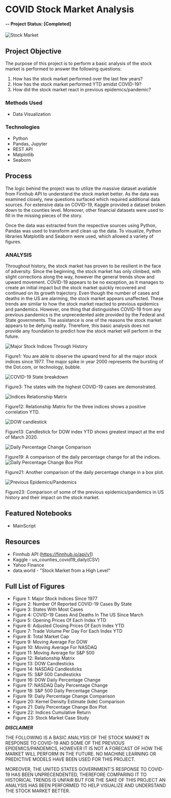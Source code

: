 # COVID Stock Market Analysis
#### -- Project Status: [Completed]

![Stock Market](Figures/stockmarket.jpg)

## Project Objective
The purpose of this project is to perform a basic analysis of the stock market is performed to answer the following questions:

1. How has the stock market performed over the last few years?
2. How has the stock market performed YTD amidst COVID-19?
3. How did the stock market react in previous epidemics/pandemic?

### Methods Used
* Data Visualization

### Technologies
* Python
* Pandas, Jupyter
* REST API
* Matplotlib
* Seaborn

## Process
The logic behind the project was to utilize the massive dataset available from Finnhub API to understand the stock market better. As the data was examined closely, new questions surfaced which required additional data sources. For extensive data on COVID-19, Kaggle provided a dataset broken down to the counties level. Moreover, other financial datasets were used to fill in the missing pieces of the story.

Once the data was extracted from the respective sources using Python, Pandas was used to transform and clean up the data. To visualize, Python libraries Matplotlib and Seaborn were used, which allowed a variety of figures.

### ANALYSIS
Throughout history, the stock market has proven to be resilient in the face of adversity. Since the beginning, the stock market has only climbed, with slight corrections along the way, however the general trends show and upward movement. COVID-19 appears to be no exception, as it manages to create an initial impact but the stock market quickly recovered and continued on its growth trajectory. Even though the number of cases and deaths in the US are alarming, the stock market appears unaffected. These trends are similar to how the stock market reacted to previous epidemics and pandemics. However, one thing that distinguishes COVID-19 from any previous pandemics is the unprecedented aide provided by the Federal and State governments. The assistance is one of the reasons the stock market appears to be defying reality. Therefore, this basic analysis does not provide any foundation to predict how the stock market will perform in the future.

![Major Stock Indices Through History](Figures/Figure1.png)

Figure1: You are able to observe the upward trend for all the major stock indices since 1977. The major spike in year 2000 represents the bursting of the Dot.com, or technology, bubble.

![COVID-19 State breakdown](Figures/Figure3.png)

Figure3: The states with the highest COVID-19 cases are demonstrated.

![Indices Relationship Matrix](Figures/Figure12.png)

Figure12: Relationship Matrix for the three indices shows a positive correlation YTD.

![DOW candlestick](Figures/Figure13.png)

Figure13: Candlestick for DOW index YTD shows greatest impact at the end of March 2020.

![Daily Percentage Change Comparison](Figures/Figure19.png)

Figure19: A comparison of the daily percentage change for all the indices.
![Daily Percentage Change Box Plot](Figures/Figure21.png)

Figure21: Another comparison of the daily percentage change in a box plot.

![Previous Epidemics/Pandemics](Figures/Figure23.png)

Figure23: Comparison of some of the previous epidemics/pandemics in US history and their impact on the stock market.

## Featured Notebooks
* MainScript

## Resources
* Finnhub API (https://finnhub.io/api/v1)
* Kaggle - us_counties_covid19_daily(CSV)
* Yahoo Finance
* data.world - "Stock Market from a High Level"

## Full List of Figures
* Figure 1: Major Stock Indices Since 1977
* Figure 2: Number Of Reported COVID-19 Cases By State
* Figure 3: States With Most Cases
* Figure 4: COVID-19 Cases And Deaths In The US Since March
* Figure 5: Opening Prices Of Each Index YTD
* Figure 6: Adjusted Closing Prices Of Each Index YTD
* Figure 7: Trade Volume Per Day For Each Index YTD
* Figure 8: Total Market Cap
* Figure 9: Moving Average For DOW
* Figure 10: Moving Average For NASDAQ
* Figure 11: Moving Average for S&P 500
* Figure 12: Relationship Matrix
* Figure 13: DOW Candlesticks
* Figure 14: NASDAQ Candlesticks
* Figure 15: S&P 500 Candlesticks
* Figure 16: DOW Daily Percentage Change
* Figure 17: NASDAQ Daily Percentage Change
* Figure 18: S&P 500 Daily Percentage Change
* Figure 19: Daily Percentage Change Comparison
* Figure 20: Kernel Density Estimate (kde) Comparison
* Figure 21: Daily Percentage Change Box Plot
* Figure 22: Indices Cumulative Return
* Figure 23: Stock Market Case Study

***DISCLAIMER***

THE FOLLOWING IS A BASIC ANALYSIS OF THE STOCK MARKET IN RESPONSE TO COVID-19 AND SOME OF THE PREVIOUS EPIDEMICS/PANDEMICS, HOWEVER IT IS NOT A FORECAST OF HOW THE MARKET WILL PERFORM IN THE FUTURE. NO MACHINE LEARNING OR PREDICTIVE MODELS HAVE BEEN USED FOR THIS PROJECT.

MOREOVER, THE UNITED STATES GOVERNMENT'S RESPONSE TO COVID-19 HAS BEEN UNPRECENDENTED, THEREFORE COMPARING IT TO HISTORICAL TRENDS IS UNFAIR BUT FOR THE SAKE OF THIS PROJECT AN ANALYSIS HAS BEEN PERFORMED TO HELP VISUALIZE AND UNDERSTAND THE STOCK MARKET BETTER.
